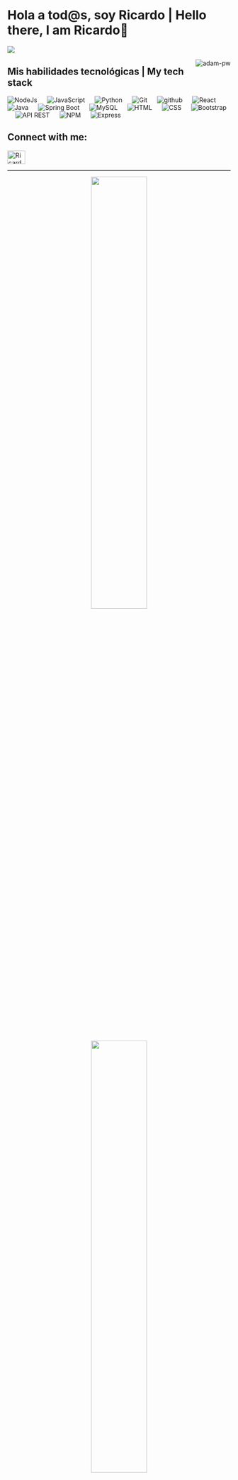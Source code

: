 # Hola a tod@s, soy Ricardo | Hello there, I am Ricardo👋

<p align="left">
 <img src="https://readme-typing-svg.herokuapp.com/?lines=Welcome+to+my+GitHub+Profile!&center=true&width=360&height=30">
</p>

<!--
![](https://github.com/halfrost/halfrost/blob/master/icons/header_.png)
![](https://raw.githubusercontent.com/rodrigograca31/rodrigograca31/master/matrix.svg) 
-->

<p><img align="right" src="https://github.com/Adam-pw/Adam-pw/blob/main/animation_500_kxa883sd.gif" alt="adam-pw" /></p>


## Mis habilidades tecnológicas | My tech stack

<p align="left"> 


  <a> 
    <img alt="NodeJs" src="https://img.shields.io/badge/-NodeJS-green?logo=node.js&Color=white">
  </a> 
  &emsp;
  <a> 
     <img alt="JavaScript" src="https://img.shields.io/badge/JavaScript%20-%23F7DF1E.svg?logo=javascript&logoColor=black">
   </a>
  &emsp;
   <a>
    <img alt="Python" src="https://img.shields.io/badge/Python%20-%2314354C.svg?logo=python&logoColor=white">
  </a>
  &emsp;
  <a>
    <img alt="Git" src="https://img.shields.io/badge/-git-red?logo=git&logoColor=white"/>
  </a>
  &emsp; 
  <a> 
    <img alt="github" src="https://img.shields.io/badge/-GitHub-black?logo=github&logoColor=white">
  </a>
  &emsp;
  <a>
    <img alt="React" src="https://img.shields.io/badge/-React-blue?logo=react&logoColor=white">
  </a>
  &emsp;
  <a> 
    <img alt="Java" src="https://img.shields.io/badge/Java-ED8B00?logo=java&logoColor=white">
  </a> 
  &emsp;
  <a> 
    <img alt="Spring Boot" src="https://img.shields.io/badge/-SpringBoot-6DB33F?logo=springboot&logoColor=white">
  </a> 
  &emsp;
  <a> 
    <img alt="MySQL" src="https://img.shields.io/badge/MySQL-%2300f.svg?logo=mysql&logoColor=white">
  </a> 
  &emsp;
  <a> 
    <img alt="HTML" src="https://img.shields.io/badge/HTML5-%23E34F26.svg?logo=html5&logoColor=white">
  </a> 
  &emsp;
  <a> 
    <img alt="CSS" src="https://img.shields.io/badge/CSS3-%231572B6.svg?logo=css3&logoColor=white">
  </a> 
  &emsp;
  <a> 
    <img alt="Bootstrap" src="https://img.shields.io/badge/Bootstrap-%23563D7C.svg?logo=bootstrap&logoColor=white">
  </a>
  &emsp;
  <a> 
    <img alt="API REST" src="https://img.shields.io/badge/API%20REST-0082C9?logo=api&logoColor=white">
  </a>
  &emsp;
  <a> 
    <img alt="NPM" src="https://img.shields.io/badge/NPM-%23000000.svg?logo=npm&logoColor=white">
  </a> 
  &emsp;
  <a> 
    <img alt="Express" src="https://img.shields.io/badge/Express.js-404D59?logo=express&logoColor=white">
  </a>
  &emsp;


## Connect with me:
<p align="left">
  <a href="https://www.linkedin.com/in/ricardo-cea-gallardo-35b950159/" target="blank"><img align="center"
      src="https://raw.githubusercontent.com/rahuldkjain/github-profile-readme-generator/master/src/images/icons/Social/linked-in-alt.svg"
      alt="Ricardo Cea - IG" height="30" width="40" /></a>
</p>

-----
<p align="center">
  <img height="50%" width="auto" src ="https://github-readme-stats.vercel.app/api?username=ricardoCea-10&show_icons=true&count_private=true&theme=darcula&hide_border=true&hide=issues,contribs&bg_color=00000000">
  <img height="50%" width="auto" src ="https://github-readme-stats.vercel.app/api/top-langs/?username=ricardoCea-10&layout=compact&hide_border=true&theme=darcula&bg_color=00000000&langs_count=6&hide=jupyter%20notebook,tex,css,php">
  <br>
  <br>
 </p>

<!--
**ricardoCea-10/ricardoCea-10** is a ✨ _special_ ✨ repository because its `README.md` (this file) appears on your GitHub profile.

Here are some ideas to get you started:

- 🔭 I’m currently working on ...
- 🌱 I’m currently learning ...
- 👯 I’m looking to collaborate on ...
- 🤔 I’m looking for help with ...
- 💬 Ask me about ...
- 📫 How to reach me: ...
- 😄 Pronouns: ...
- ⚡ Fun fact: ...
-->
